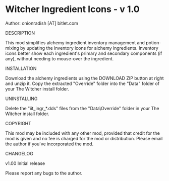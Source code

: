 Witcher Ingredient Icons - v 1.0
==========================================================================

Author: onionradish [AT] bitlet.com


DESCRIPTION 

This mod simplifies alchemy ingredient inventory management and potion-
mixing by updating the inventory icons for alchemy ingredients. Inventory
icons better show each ingredient's primary and secondary components
(if any), without needing to mouse-over the ingredient. 



INSTALLATION

Download the alchemy ingredients using the DOWNLOAD ZIP button at right
and unzip it. Copy the extracted "Override" folder into the "Data" folder
of your The Witcher install folder.


UNINSTALLING

Delete the "iit_ingr_*.dds" files from the "Data\Override"
folder in your The Witcher install folder.
  

COPYRIGHT

This mod may be included with any other mod, provided that credit for 
the mod is given and no fee is charged for the mod or distribution. 
Please email the author if you've incorporated the mod. 


CHANGELOG

v1.00	Initial release

Please report any bugs to the author. 
